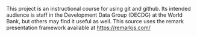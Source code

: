 
This project is an instructional course for using git and github. Its intended
audience is staff in the Development Data Group (DECDG) at the World Bank, but
others may find it useful as well. This source uses the remark presentation
framework available at <https://remarkjs.com/>
